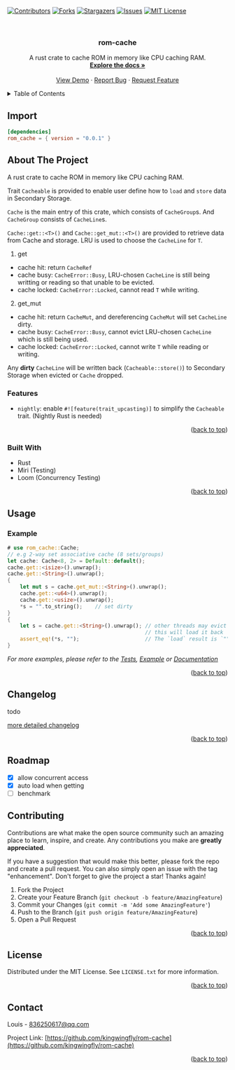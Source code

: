 <a name="readme-top"></a>

<!-- PROJECT SHIELDS -->
<!--
*** I'm using markdown "reference style" links for readability.
*** Reference links are enclosed in brackets [ ] instead of parentheses ( ).
*** See the bottom of this document for the declaration of the reference variables
*** for contributors-url, forks-url, etc. This is an optional, concise syntax you may use.
*** https://www.markdownguide.org/basic-syntax/#reference-style-links
-->
[![Contributors][contributors-shield]][contributors-url]
[![Forks][forks-shield]][forks-url]
[![Stargazers][stars-shield]][stars-url]
[![Issues][issues-shield]][issues-url]
[![MIT License][license-shield]][license-url]



<!-- PROJECT LOGO -->
<br />
<div align="center">
<h3 align="center">rom-cache</h3>
  <p align="center">
    A rust crate to cache ROM in memory like CPU caching RAM.
    <br />
    <a href="https://docs.rs/rom_cache"><strong>Explore the docs »</strong></a>
    <br />
    <br />
    <a href="https://github.com/kingwingfly/rom-cache">View Demo</a>
    ·
    <a href="https://github.com/kingwingfly/rom-cache/issues">Report Bug</a>
    ·
    <a href="https://github.com/kingwingfly/rom-cache/issues">Request Feature</a>
  </p>
</div>



<!-- TABLE OF CONTENTS -->
<details>
  <summary>Table of Contents</summary>
  <ol>
    <li><a href="#import">Import</a></li>
    <li>
      <a href="#about-the-project">About The Project</a>
      <ul>
        <li><a href="#built-with">Built With</a></li>
      </ul>
    </li>
    <li><a href="#usage">Usage</a></li>
    <li><a href="#changelog">Changelog</a></li>
    <li><a href="#roadmap">Roadmap</a></li>
    <li><a href="#contributing">Contributing</a></li>
    <li><a href="#license">License</a></li>
    <li><a href="#contact">Contact</a></li>
    <li><a href="#acknowledgments">Acknowledgments</a></li>
  </ol>
</details>

<!-- IMPORT -->
## Import
```toml
[dependencies]
rom_cache = { version = "0.0.1" }
```

<!-- ABOUT THE PROJECT -->
## About The Project

A rust crate to cache ROM in memory like CPU caching RAM.

Trait `Cacheable` is provided to enable user define how to `load` and `store` data in Secondary Storage.

`Cache` is the main entry of this crate, which consists of `CacheGroup`s. And `CacheGroup` consists of `CacheLine`s.

`Cache::get::<T>()` and `Cache::get_mut::<T>()` are provided to retrieve data from Cache and storage. LRU is used to choose the `CacheLine` for `T`.

1. get
- cache hit: return `CacheRef`
- cache busy: `CacheError::Busy`, LRU-chosen `CacheLine` is still being writting or reading so that unable to be evicted.
- cache locked: `CacheError::Locked`, cannot read `T` while writing.

2. get_mut
- cache hit: return `CacheMut`, and dereferencing `CacheMut` will set `CacheLine` dirty.
- cache busy: `CacheError::Busy`, cannot evict LRU-chosen `CacheLine` which is still being used.
- cache locked: `CacheError::Locked`, cannot write `T` while reading or writing.

Any **dirty** `CacheLine` will be written back (`Cacheable::store()`) to Secondary Storage when evicted or `Cache` dropped.

### Features

- `nightly`: enable `#![feature(trait_upcasting)]` to simplify the `Cacheable` trait. (Nightly Rust is needed)

<p align="right">(<a href="#readme-top">back to top</a>)</p>



### Built With

* Rust
* Miri (Testing)
* Loom (Concurrency Testing)

<p align="right">(<a href="#readme-top">back to top</a>)</p>


<!-- USAGE EXAMPLES -->
## Usage
### Example

```rust ignore
# use rom_cache::Cache;
// e.g 2-way set associative cache (8 sets/groups)
let cache: Cache<8, 2> = Default::default();
cache.get::<isize>().unwrap();
cache.get::<String>().unwrap();
{
    let mut s = cache.get_mut::<String>().unwrap();
    cache.get::<u64>().unwrap();
    cache.get::<usize>().unwrap();
    *s = "".to_string();    // set dirty
}
{
    let s = cache.get::<String>().unwrap(); // other threads may evict `String` and it's stored,
                                            // this will load it back
    assert_eq!(*s, "");                     // The `load` result is `""`
}
```


_For more examples, please refer to the [Tests](https://github.com/kingwingfly/rom-cache/tree/dev/tests), [Example](https://github.com/kingwingfly/rom-cache/blob/dev/examples/example.rs) or [Documentation](https://docs.rs/rom_cache)_

<p align="right">(<a href="#readme-top">back to top</a>)</p>


<!-- CHANGELOG -->
## Changelog

todo

[more detailed changelog](https://github.com/kingwingfly/rom-cache/blob/dev/CHANGELOG.md)

<p align="right">(<a href="#readme-top">back to top</a>)</p>


<!-- ROADMAP -->
## Roadmap

- [x] allow concurrent access
- [x] auto load when getting
- [ ] benchmark

<!-- CONTRIBUTING -->
## Contributing

Contributions are what make the open source community such an amazing place to learn, inspire, and create. Any contributions you make are **greatly appreciated**.

If you have a suggestion that would make this better, please fork the repo and create a pull request. You can also simply open an issue with the tag "enhancement".
Don't forget to give the project a star! Thanks again!

1. Fork the Project
2. Create your Feature Branch (`git checkout -b feature/AmazingFeature`)
3. Commit your Changes (`git commit -m 'Add some AmazingFeature'`)
4. Push to the Branch (`git push origin feature/AmazingFeature`)
5. Open a Pull Request

<p align="right">(<a href="#readme-top">back to top</a>)</p>



<!-- LICENSE -->
## License

Distributed under the MIT License. See `LICENSE.txt` for more information.

<p align="right">(<a href="#readme-top">back to top</a>)</p>



<!-- CONTACT -->
## Contact

Louis - 836250617@qq.com

Project Link: [https://github.com/kingwingfly/rom-cache](https://github.com/kingwingfly/rom-cache)

<p align="right">(<a href="#readme-top">back to top</a>)</p>




<!-- MARKDOWN LINKS & IMAGES -->
<!-- https://www.markdownguide.org/basic-syntax/#reference-style-links -->
[contributors-shield]: https://img.shields.io/github/contributors/kingwingfly/rom-cache.svg?style=for-the-badge
[contributors-url]: https://github.com/kingwingfly/rom-cache/graphs/contributors
[forks-shield]: https://img.shields.io/github/forks/kingwingfly/rom-cache.svg?style=for-the-badge
[forks-url]: https://github.com/kingwingfly/rom-cache/network/members
[stars-shield]: https://img.shields.io/github/stars/kingwingfly/rom-cache.svg?style=for-the-badge
[stars-url]: https://github.com/kingwingfly/rom-cache/stargazers
[issues-shield]: https://img.shields.io/github/issues/kingwingfly/rom-cache.svg?style=for-the-badge
[issues-url]: https://github.com/kingwingfly/rom-cache/issues
[license-shield]: https://img.shields.io/github/license/kingwingfly/rom-cache.svg?style=for-the-badge
[license-url]: https://github.com/kingwingfly/rom-cache/blob/master/LICENSE.txt
[linkedin-shield]: https://img.shields.io/badge/-LinkedIn-black.svg?style=for-the-badge&logo=linkedin&colorB=555
[product-screenshot]: images/screenshot.png
